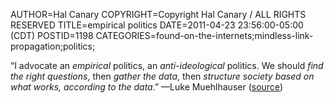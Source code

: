 AUTHOR=Hal Canary
COPYRIGHT=Copyright Hal Canary / ALL RIGHTS RESERVED
TITLE=empirical politics
DATE=2011-04-23 23:56:00-05:00 (CDT)
POSTID=1198
CATEGORIES=found-on-the-internets;mindless-link-propagation;politics;

“I advocate an _empirical_ politics, an _anti-ideological_ politics. We should _find the right questions_, then _gather the data_, then _structure society based on what works, according to the data_.” —Luke Muehlhauser ([source](http://commonsenseatheism.com/?page_id=3))
